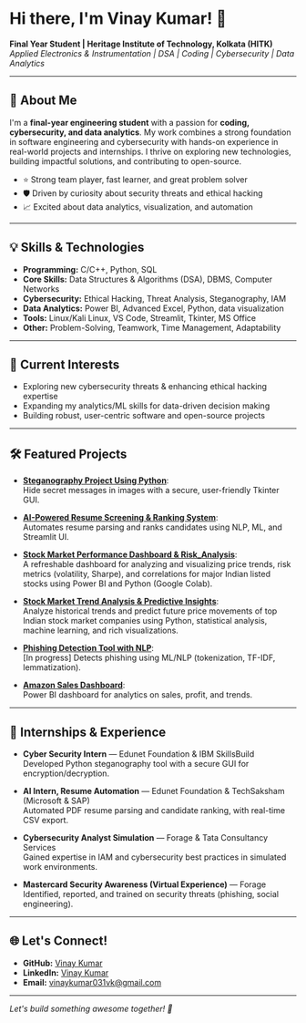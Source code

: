 # Hi there, I'm Vinay Kumar! 👋

**Final Year Student | Heritage Institute of Technology, Kolkata (HITK)**  
*Applied Electronics & Instrumentation | DSA | Coding | Cybersecurity | Data Analytics*

---

## 🚀 About Me

I'm a **final-year engineering student** with a passion for **coding, cybersecurity, and data analytics**. My work combines a strong foundation in software engineering and cybersecurity with hands-on experience in real-world projects and internships. I thrive on exploring new technologies, building impactful solutions, and contributing to open-source.

- ⭐ Strong team player, fast learner, and great problem solver  
- 🛡️ Driven by curiosity about security threats and ethical hacking  
- 📈 Excited about data analytics, visualization, and automation

---

## 💡 Skills & Technologies

- **Programming:** C/C++, Python, SQL
- **Core Skills:** Data Structures & Algorithms (DSA), DBMS, Computer Networks
- **Cybersecurity:** Ethical Hacking, Threat Analysis, Steganography, IAM
- **Data Analytics:** Power BI, Advanced Excel, Python, data visualization
- **Tools:** Linux/Kali Linux, VS Code, Streamlit, Tkinter, MS Office
- **Other:** Problem-Solving, Teamwork, Time Management, Adaptability

---

## 🔭 Current Interests

- Exploring new cybersecurity threats & enhancing ethical hacking expertise
- Expanding my analytics/ML skills for data-driven decision making
- Building robust, user-centric software and open-source projects

---

## 🛠️ Featured Projects

- [**Steganography Project Using Python**](https://github.com/imvinxx/Steganography-Project-Using-Python):  
  Hide secret messages in images with a secure, user-friendly Tkinter GUI.

- [**AI-Powered Resume Screening & Ranking System**](https://github.com/imvinxx/AI-Powered_Resume_Screening_and_Ranking_System):  
  Automates resume parsing and ranks candidates using NLP, ML, and Streamlit UI.

- [**Stock Market Performance Dashboard & Risk_Analysis**](https://github.com/imvinxx/Stock_Market_Performance_Dashboard_and_Risk_Analysis.git):  
  A refreshable dashboard for analyzing and visualizing price trends, risk metrics (volatility, Sharpe), and correlations for major Indian listed stocks using Power BI and Python (Google Colab).

- [**Stock Market Trend Analysis & Predictive Insights**](https://github.com/imvinxx/Stock_Market_Trend_Analysis_and_Predictive_Insights.git):  
  Analyze historical trends and predict future price movements of top Indian stock market companies using Python, statistical analysis, machine learning, and rich visualizations.
  
- [**Phishing Detection Tool with NLP**](https://github.com/imvinxx/Phishing-Detection-Tool-with-NLP):  
  [In progress] Detects phishing using ML/NLP (tokenization, TF-IDF, lemmatization).

- [**Amazon Sales Dashboard**](https://github.com/imvinxx/Amazon-Sales-Dashboard):  
  Power BI dashboard for analytics on sales, profit, and trends.

---

## 💼 Internships & Experience

- **Cyber Security Intern** — Edunet Foundation & IBM SkillsBuild  
  Developed Python steganography tool with a secure GUI for encryption/decryption.

- **AI Intern, Resume Automation** — Edunet Foundation & TechSaksham (Microsoft & SAP)  
  Automated PDF resume parsing and candidate ranking, with real-time CSV export.

- **Cybersecurity Analyst Simulation** — Forage & Tata Consultancy Services  
  Gained expertise in IAM and cybersecurity best practices in simulated work environments.

- **Mastercard Security Awareness (Virtual Experience)** — Forage  
  Identified, reported, and trained on security threats (phishing, social engineering).

---

## 🌐 Let's Connect!

- **GitHub:** [Vinay Kumar](https://github.com/imvinxx)
- **LinkedIn:** [Vinay Kumar](https://www.linkedin.com/in/vinay-kumar-548b6a257/)
- **Email:** [vinaykumar031vk@gmail.com](mailto:vinaykumar031vk@gmail.com)

---

*Let's build something awesome together! 🚀*

